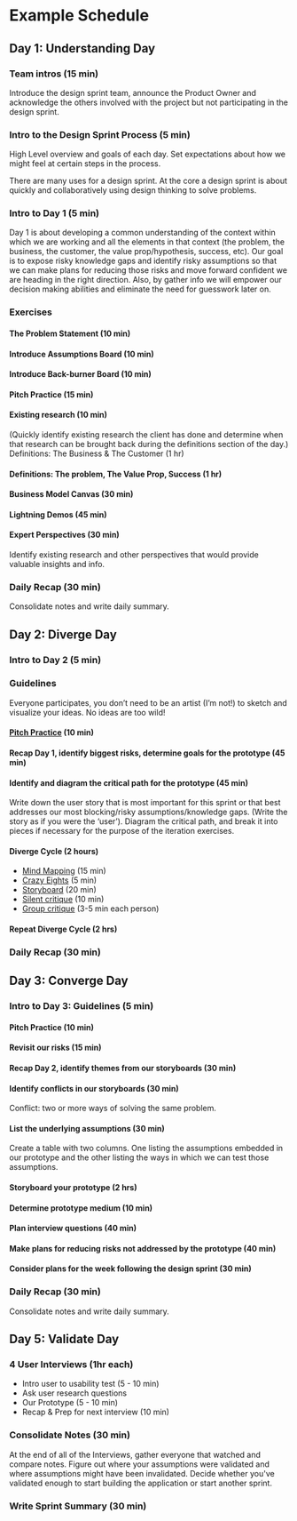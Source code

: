 # Example Schedule

## Day 1: Understanding Day

### Team intros (15 min)

Introduce the design sprint team, announce the Product Owner and acknowledge the
others involved with the project but not participating in the design sprint.

### Intro to the Design Sprint Process (5 min)

High Level overview and goals of each day. Set expectations about how we might
feel at certain steps in the process.

There are many uses for a design sprint. At the core a design sprint is about
quickly and collaboratively using design thinking to solve problems.

### Intro to Day 1 (5 min)

Day 1 is about developing a common understanding of the context within which we
are working and all the elements in that context (the problem, the business, the
customer, the value prop/hypothesis, success, etc). Our goal is to expose risky
knowledge gaps and identify risky assumptions so that we can make plans for
reducing those risks and move forward confident we are heading in the right
direction. Also, by gather info we will empower our decision making abilities
and eliminate the need for guesswork later on.

### Exercises

#### The Problem Statement (10 min)
#### Introduce Assumptions Board (10 min)
#### Introduce Back-burner Board (10 min)
#### Pitch Practice (15 min)
#### Existing research (10 min) 
(Quickly identify existing research the client has done and determine when that
research can be brought back during the definitions section of the day.)
Definitions: The Business & The Customer (1 hr)

#### Definitions: The problem, The Value Prop, Success (1 hr)
#### Business Model Canvas (30 min)
#### Lightning Demos (45 min)
#### Expert Perspectives (30 min)
Identify existing research and other perspectives that would provide valuable
insights and info.

### Daily Recap (30 min)
Consolidate notes and write daily summary.

## Day 2: Diverge Day

### Intro to Day 2 (5 min)

### Guidelines

Everyone participates, you don’t need to be an artist (I’m not!) to sketch and
visualize your ideas. No ideas are too wild!

#### [Pitch Practice](https://github.com/thoughtbot/design-sprint/blob/master/Exercises/pitch-practice.md) (10 min)
#### Recap Day 1, identify biggest risks, determine goals for the prototype (45 min)
#### Identify and diagram the critical path for the prototype (45 min)
Write down the user story that is most important for this sprint or that best
addresses our most blocking/risky assumptions/knowledge gaps. (Write the story as if you were the ‘user’). Diagram the critical path, and break it into pieces
if necessary for the purpose of the iteration exercises.

#### Diverge Cycle (2 hours)

* [Mind Mapping](https://github.com/thoughtbot/design-sprint/blob/master/Exercises/mind-mapping.md) (15 min) 
* [Crazy Eights](https://github.com/thoughtbot/design-sprint/blob/master/Exercises/crazy-eights.md) (5 min)
* [Storyboard](https://github.com/thoughtbot/design-sprint/blob/master/Exercises/storyboards.md) (20 min)
* [Silent critique](https://github.com/thoughtbot/design-sprint/blob/master/Exercises/silent-critique.md) (10 min)
* [Group critique](https://github.com/thoughtbot/design-sprint/blob/master/Exercises/group-critique.md) (3-5 min each person)

#### Repeat Diverge Cycle (2 hrs)

### Daily Recap (30 min)

## Day 3: Converge Day

### Intro to Day 3: Guidelines (5 min)

#### Pitch Practice (10 min)
#### Revisit our risks (15 min)
#### Recap Day 2, identify themes from our storyboards (30 min)
#### Identify conflicts in our storyboards (30 min)
Conflict: two or more ways of solving the same problem.
#### List the underlying assumptions (30 min)
Create a table with two columns. One listing the assumptions embedded in our
prototype and the other listing the ways in which we can test those assumptions.
#### Storyboard your prototype (2 hrs)
#### Determine prototype medium (10 min)
#### Plan interview questions (40 min)
#### Make plans for reducing risks not addressed by the prototype (40 min)
#### Consider plans for the week following the design sprint (30 min)

### Daily Recap (30 min)
Consolidate notes and write daily summary.

## Day 5: Validate Day

### 4 User Interviews (1hr each)

* Intro user to usability test (5 - 10 min)
* Ask user research questions
* Our Prototype (5 - 10 min)
* Recap & Prep for next interview (10 min)

### Consolidate Notes (30 min)

At the end of all of the Interviews, gather everyone that watched and compare
notes. Figure out where your assumptions were validated and where assumptions
might have been invalidated. Decide whether you've validated enough to start
building the application or start another sprint.

### Write Sprint Summary (30 min)

